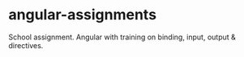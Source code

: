 # angular-assignments

School assignment. Angular with training on binding, input, output & directives.
